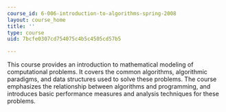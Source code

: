 ```yaml
---
course_id: 6-006-introduction-to-algorithms-spring-2008
layout: course_home
title: ''
type: course
uid: 7bcfe0307cd754075c4b5c4505cd57b5

---
```

This course provides an introduction to mathematical modeling of computational problems. It covers the common algorithms, algorithmic paradigms, and data structures used to solve these problems. The course emphasizes the relationship between algorithms and programming, and introduces basic performance measures and analysis techniques for these problems.
